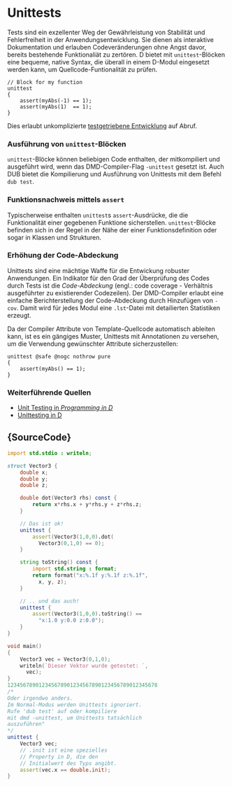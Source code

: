 # Unittests

Tests sind ein exzellenter Weg der Gewährleistung von Stabilität 
und Fehlerfreiheit in der Anwendungsentwicklung. Sie dienen als 
interaktive Dokumentation und erlauben Codeveränderungen ohne 
Angst davor, bereits bestehende Funktionaliät zu zertören. 
D bietet mit `unittest`-Blöcken eine bequeme, native Syntax, die 
überall in einem D-Modul eingesetzt werden kann, um 
Quellcode-Funtionalität zu prüfen.

    // Block for my function
    unittest
    {
        assert(myAbs(-1) == 1);
        assert(myAbs(1)  == 1);
    }

Dies erlaubt unkomplizierte [testgetriebene Entwicklung](https://en.wikipedia.org/wiki/Test-driven_development)
auf Abruf.

### Ausführung von `unittest`-Blöcken

`unittest`-Blöcke können beliebigen Code enthalten, der 
mitkompiliert und ausgeführt wird, wenn das DMD-Compiler-Flag
`-unittest` gesetzt ist. Auch DUB bietet die Kompilierung und
Ausführung von Unittests mit dem Befehl `dub test`.

### Funktionsnachweis mittels `assert`

Typischerweise enthalten `unittest`s `assert`-Ausdrücke, die
die Funktionalität einer gegebenen Funktione sicherstellen.
`unittest`-Blöcke befinden sich in der Regel in der Nähe der 
einer Funktionsdefinition oder sogar in Klassen und Strukturen.

### Erhöhung der Code-Abdeckung

Unittests sind eine mächtige Waffe für die Entwickung robuster
Anwendungen. Ein Indikator für den Grad der Überprüfung des Codes
durch Tests ist die _Code-Abdeckung_ (engl.: code coverage - 
Verhältnis ausgeführter zu  existierender Codezeilen). 
Der DMD-Compiler erlaubt eine einfache Berichterstellung der 
Code-Abdeckung durch Hinzufügen von `-cov`. Damit wird für jedes 
Modul eine `.lst`-Datei mit detailierten Statistiken erzeugt.

Da der Compiler Attribute von Template-Quellcode automatisch 
ableiten kann, ist es ein gängiges Muster, Unittests mit 
Annotationen zu versehen, um die Verwendung gewünschter Attribute 
sicherzustellen:

    unittest @safe @nogc nothrow pure
    {
        assert(myAbs() == 1);
    }

### Weiterführende Quellen

- [Unit Testing in _Programming in D_](http://ddili.org/ders/d.en/unit_testing.html)
- [Unittesting in D](https://dlang.org/spec/unittest.html)

## {SourceCode}

```d
import std.stdio : writeln;

struct Vector3 {
    double x;
    double y;
    double z;

    double dot(Vector3 rhs) const {
        return x*rhs.x + y*rhs.y + z*rhs.z;
    }

    // Das ist ok!
    unittest {
        assert(Vector3(1,0,0).dot(
          Vector3(0,1,0) == 0);
    }

    string toString() const {
        import std.string : format;
        return format("x:%.1f y:%.1f z:%.1f",
          x, y, z);
    }

    // .. und das auch!
    unittest {
        assert(Vector3(1,0,0).toString() ==
          "x:1.0 y:0.0 z:0.0");
    }
}

void main()
{
    Vector3 vec = Vector3(0,1,0);
    writeln(`Dieser Vektor wurde getestet: `,
      vec);
}
123456789012345678901234567890123456789012345678
/*
Oder irgendwo anders.
Im Normal-Modus werden Unittests ignoriert.
Rufe 'dub test' auf oder kompiliere
mit dmd -unittest, um Unittests tatsächlich
auszuführen"
*/
unittest {
    Vector3 vec;
    // .init ist eine spezielles 
    // Property in D, die den
    // Initialwert des Typs angibt.
    assert(vec.x == double.init);
}
```
